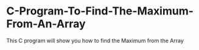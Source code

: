 # C-Program-To-Find-The-Maximum-From-An-Array
This C program will show you how to find the Maximum from the Array
